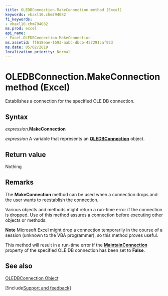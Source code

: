```yaml
---
title: OLEDBConnection.MakeConnection method (Excel)
keywords: vbaxl10.chm794082
f1_keywords:
- vbaxl10.chm794082
ms.prod: excel
api_name:
- Excel.OLEDBConnection.MakeConnection
ms.assetid: ff618eae-1593-aabc-dbcb-427291caf923
ms.date: 05/02/2019
localization_priority: Normal
---
```



# OLEDBConnection.MakeConnection method (Excel)

Establishes a connection for the specified OLE DB connection.


## Syntax

_expression_.**MakeConnection**

_expression_ A variable that represents an **[OLEDBConnection](Excel.OLEDBConnection.md)** object.


## Return value

Nothing


## Remarks

The  **MakeConnection** method can be used when a connection drops and the user wants to reestablish the connection.

Various objects and methods might return a run-time error if the connection is dropped. Use of this method assures a connection before executing other objects or methods.




 **Note**  Microsoft Excel might drop a connection temporarily in the course of a session (unknown to the VBA programmer), so this method proves useful.

This method will result in a run-time error if the  **[MaintainConnection](Excel.OLEDBConnection.MaintainConnection.md)** property of the specified OLE DB connection has been set to **False**.


## See also


[OLEDBConnection Object](Excel.OLEDBConnection.md)

[!include[Support and feedback](~/includes/feedback-boilerplate.md)]